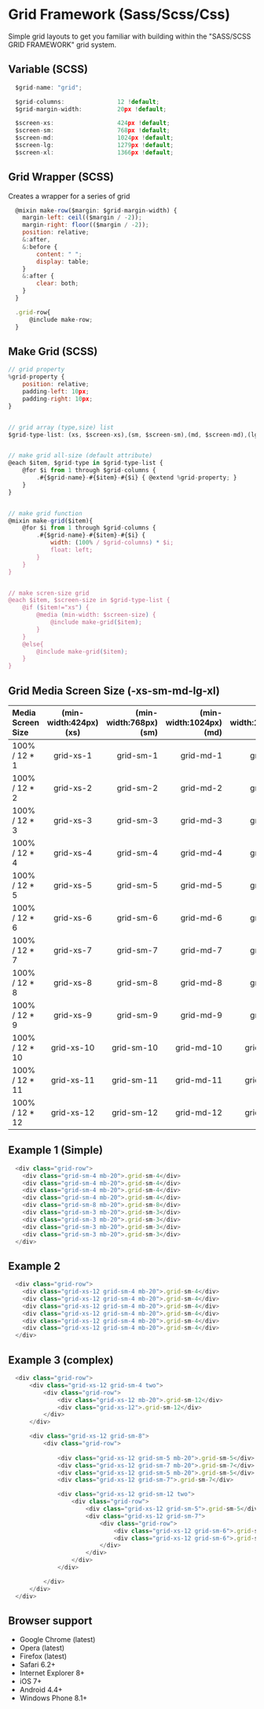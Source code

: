 # Grid Framework (Sass/Scss/Css)
Simple grid layouts to get you familiar with building within the "SASS/SCSS GRID FRAMEWORK" grid system.


## Variable (SCSS)
```javascript
  $grid-name: "grid";

  $grid-columns:               12 !default;
  $grid-margin-width:          20px !default;

  $screen-xs:                  424px !default;
  $screen-sm:                  768px !default;
  $screen-md:                  1024px !default;
  $screen-lg:                  1279px !default;
  $screen-xl:                  1366px !default;
```

## Grid Wrapper (SCSS)
Creates a wrapper for a series of grid
```javascript
  @mixin make-row($margin: $grid-margin-width) {
    margin-left: ceil(($margin / -2));
    margin-right: floor(($margin / -2));
    position: relative;
    &:after,
    &:before {
        content: " ";
        display: table;
    }
    &:after {
        clear: both;
    }
  }

  .grid-row{
      @include make-row;
  }
```

## Make Grid (SCSS)

```javascript
// grid property
%grid-property {
    position: relative;
    padding-left: 10px;
    padding-right: 10px;
}


// grid array (type,size) list
$grid-type-list: (xs, $screen-xs),(sm, $screen-sm),(md, $screen-md),(lg, $screen-lg),(xl, $screen-xl);


// make grid all-size (default attribute)
@each $item, $grid-type in $grid-type-list {
    @for $i from 1 through $grid-columns {
        .#{$grid-name}-#{$item}-#{$i} { @extend %grid-property; }
    }
}


// make grid function
@mixin make-grid($item){
    @for $i from 1 through $grid-columns {
        .#{$grid-name}-#{$item}-#{$i} {
            width: (100% / $grid-columns) * $i;
            float: left;
        }
    }
}


// make scren-size grid
@each $item, $screen-size in $grid-type-list {
    @if ($item!="xs") {
        @media (min-width: $screen-size) {
            @include make-grid($item);
        }
    }
    @else{
        @include make-grid($item);
    }
}

```



## Grid Media Screen Size (-xs-sm-md-lg-xl)

| Media Screen Size  |(min-width:424px)(xs)|(min-width:768px)(sm)|(min-width:1024px)(md)|(min-width:1279px)(lg)|(min-width:1366px)(xl)|
| :----------------- |:----------------:|----------------:|----------------:|----------------:|----------------:|
| 100% / 12 * 1      | grid-xs-1        | grid-sm-1       | grid-md-1       | grid-lg-1       | grid-xl-1       |
| 100% / 12 * 2      | grid-xs-2        | grid-sm-2       | grid-md-2       | grid-lg-2       | grid-xl-2       |
| 100% / 12 * 3      | grid-xs-3        | grid-sm-3       | grid-md-3       | grid-lg-3       | grid-xl-3       |
| 100% / 12 * 4      | grid-xs-4        | grid-sm-4       | grid-md-4       | grid-lg-4       | grid-xl-4       |
| 100% / 12 * 5      | grid-xs-5        | grid-sm-5       | grid-md-5       | grid-lg-5       | grid-xl-5       |
| 100% / 12 * 6      | grid-xs-6        | grid-sm-6       | grid-md-6       | grid-lg-6       | grid-xl-6       |
| 100% / 12 * 7      | grid-xs-7        | grid-sm-7       | grid-md-7       | grid-lg-7       | grid-xl-7       |
| 100% / 12 * 8      | grid-xs-8        | grid-sm-8       | grid-md-8       | grid-lg-8       | grid-xl-8       |
| 100% / 12 * 9      | grid-xs-9        | grid-sm-9       | grid-md-9       | grid-lg-9       | grid-xl-9       |
| 100% / 12 * 10     | grid-xs-10       | grid-sm-10      | grid-md-10      | grid-lg-10      | grid-xl-10      |
| 100% / 12 * 11     | grid-xs-11       | grid-sm-11      | grid-md-11      | grid-lg-11      | grid-xl-11      |
| 100% / 12 * 12     | grid-xs-12       | grid-sm-12      | grid-md-12      | grid-lg-12      | grid-xl-12      |


## Example 1 (Simple)

```javascript
  <div class="grid-row">
    <div class="grid-sm-4 mb-20">.grid-sm-4</div>
    <div class="grid-sm-4 mb-20">.grid-sm-4</div>
    <div class="grid-sm-4 mb-20">.grid-sm-4</div>
    <div class="grid-sm-4 mb-20">.grid-sm-4</div>
    <div class="grid-sm-8 mb-20">.grid-sm-8</div>
    <div class="grid-sm-3 mb-20">.grid-sm-3</div>
    <div class="grid-sm-3 mb-20">.grid-sm-3</div>
    <div class="grid-sm-3 mb-20">.grid-sm-3</div>
    <div class="grid-sm-3 mb-20">.grid-sm-3</div>
  </div>
```


## Example 2

```javascript
  <div class="grid-row">
    <div class="grid-xs-12 grid-sm-4 mb-20">.grid-sm-4</div>
    <div class="grid-xs-12 grid-sm-4 mb-20">.grid-sm-4</div>
    <div class="grid-xs-12 grid-sm-4 mb-20">.grid-sm-4</div>
    <div class="grid-xs-12 grid-sm-4 mb-20">.grid-sm-4</div>
    <div class="grid-xs-12 grid-sm-4 mb-20">.grid-sm-4</div>
    <div class="grid-xs-12 grid-sm-4 mb-20">.grid-sm-4</div>
  </div>
```

## Example 3 (complex)

```javascript
  <div class="grid-row">
      <div class="grid-xs-12 grid-sm-4 two">
          <div class="grid-row">
              <div class="grid-xs-12 mb-20">.grid-sm-12</div>
              <div class="grid-xs-12">.grid-sm-12</div>
          </div>
      </div>

      <div class="grid-xs-12 grid-sm-8">
          <div class="grid-row">
          
              <div class="grid-xs-12 grid-sm-5 mb-20">.grid-sm-5</div>
              <div class="grid-xs-12 grid-sm-7 mb-20">.grid-sm-7</div>
              <div class="grid-xs-12 grid-sm-5 mb-20">.grid-sm-5</div>
              <div class="grid-xs-12 grid-sm-7">.grid-sm-7</div>

              <div class="grid-xs-12 grid-sm-12 two">
                  <div class="grid-row">
                      <div class="grid-xs-12 grid-sm-5">.grid-sm-5</div>
                      <div class="grid-xs-12 grid-sm-7">
                          <div class="grid-row">
                              <div class="grid-xs-12 grid-sm-6">.grid-sm-6</div>
                              <div class="grid-xs-12 grid-sm-6">.grid-sm-6</div>
                          </div>
                      </div>
                  </div>
              </div>

          </div>
      </div>
  </div>
```


## Browser support
- Google Chrome (latest)
- Opera (latest)
- Firefox (latest)
- Safari 6.2+
- Internet Explorer 8+
- iOS 7+
- Android 4.4+
- Windows Phone 8.1+
